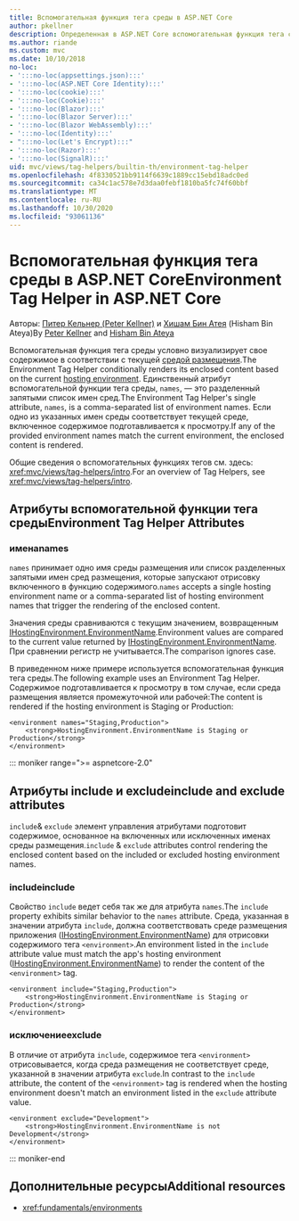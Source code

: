 ```yaml
---
title: Вспомогательная функция тега среды в ASP.NET Core
author: pkellner
description: Определенная в ASP.NET Core вспомогательная функция тега среды, включая все свойства
ms.author: riande
ms.custom: mvc
ms.date: 10/10/2018
no-loc:
- ':::no-loc(appsettings.json):::'
- ':::no-loc(ASP.NET Core Identity):::'
- ':::no-loc(cookie):::'
- ':::no-loc(Cookie):::'
- ':::no-loc(Blazor):::'
- ':::no-loc(Blazor Server):::'
- ':::no-loc(Blazor WebAssembly):::'
- ':::no-loc(Identity):::'
- ":::no-loc(Let's Encrypt):::"
- ':::no-loc(Razor):::'
- ':::no-loc(SignalR):::'
uid: mvc/views/tag-helpers/builtin-th/environment-tag-helper
ms.openlocfilehash: 4f8330521bb9114f6639c1889cc15ebd18adc0ed
ms.sourcegitcommit: ca34c1ac578e7d3daa0febf1810ba5fc74f60bbf
ms.translationtype: MT
ms.contentlocale: ru-RU
ms.lasthandoff: 10/30/2020
ms.locfileid: "93061136"
---
```

# <a name="environment-tag-helper-in-aspnet-core"></a><span data-ttu-id="17846-103">Вспомогательная функция тега среды в ASP.NET Core</span><span class="sxs-lookup"><span data-stu-id="17846-103">Environment Tag Helper in ASP.NET Core</span></span>

<span data-ttu-id="17846-104">Авторы: [Питер Кельнер (Peter Kellner)](https://peterkellner.net) и [Хишам Бин Атея](https://twitter.com/hishambinateya) (Hisham Bin Ateya)</span><span class="sxs-lookup"><span data-stu-id="17846-104">By [Peter Kellner](https://peterkellner.net) and [Hisham Bin Ateya](https://twitter.com/hishambinateya)</span></span>

<span data-ttu-id="17846-105">Вспомогательная функция тега среды условно визуализирует свое содержимое в соответствии с текущей [средой размещения](xref:fundamentals/environments).</span><span class="sxs-lookup"><span data-stu-id="17846-105">The Environment Tag Helper conditionally renders its enclosed content based on the current [hosting environment](xref:fundamentals/environments).</span></span> <span data-ttu-id="17846-106">Единственный атрибут вспомогательной функции тега среды, `names`, — это разделенный запятыми список имен сред.</span><span class="sxs-lookup"><span data-stu-id="17846-106">The Environment Tag Helper's single attribute, `names`, is a comma-separated list of environment names.</span></span> <span data-ttu-id="17846-107">Если одно из указанных имен среды соответствует текущей среде, включенное содержимое подготавливается к просмотру.</span><span class="sxs-lookup"><span data-stu-id="17846-107">If any of the provided environment names match the current environment, the enclosed content is rendered.</span></span>

<span data-ttu-id="17846-108">Общие сведения о вспомогательных функциях тегов см. здесь: <xref:mvc/views/tag-helpers/intro>.</span><span class="sxs-lookup"><span data-stu-id="17846-108">For an overview of Tag Helpers, see <xref:mvc/views/tag-helpers/intro>.</span></span>

## <a name="environment-tag-helper-attributes"></a><span data-ttu-id="17846-109">Атрибуты вспомогательной функции тега среды</span><span class="sxs-lookup"><span data-stu-id="17846-109">Environment Tag Helper Attributes</span></span>

### <a name="names"></a><span data-ttu-id="17846-110">имена</span><span class="sxs-lookup"><span data-stu-id="17846-110">names</span></span>

<span data-ttu-id="17846-111">`names` принимает одно имя среды размещения или список разделенных запятыми имен сред размещения, которые запускают отрисовку включенного в функцию содержимого.</span><span class="sxs-lookup"><span data-stu-id="17846-111">`names` accepts a single hosting environment name or a comma-separated list of hosting environment names that trigger the rendering of the enclosed content.</span></span>

<span data-ttu-id="17846-112">Значения среды сравниваются с текущим значением, возвращенным [IHostingEnvironment.EnvironmentName](xref:Microsoft.AspNetCore.Hosting.IHostingEnvironment.EnvironmentName*).</span><span class="sxs-lookup"><span data-stu-id="17846-112">Environment values are compared to the current value returned by [IHostingEnvironment.EnvironmentName](xref:Microsoft.AspNetCore.Hosting.IHostingEnvironment.EnvironmentName*).</span></span> <span data-ttu-id="17846-113">При сравнении регистр не учитывается.</span><span class="sxs-lookup"><span data-stu-id="17846-113">The comparison ignores case.</span></span>

<span data-ttu-id="17846-114">В приведенном ниже примере используется вспомогательная функция тега среды.</span><span class="sxs-lookup"><span data-stu-id="17846-114">The following example uses an Environment Tag Helper.</span></span> <span data-ttu-id="17846-115">Содержимое подготавливается к просмотру в том случае, если среда размещения является промежуточной или рабочей:</span><span class="sxs-lookup"><span data-stu-id="17846-115">The content is rendered if the hosting environment is Staging or Production:</span></span>

```cshtml
<environment names="Staging,Production">
    <strong>HostingEnvironment.EnvironmentName is Staging or Production</strong>
</environment>
```

::: moniker range=">= aspnetcore-2.0"

## <a name="include-and-exclude-attributes"></a><span data-ttu-id="17846-116">Атрибуты include и exclude</span><span class="sxs-lookup"><span data-stu-id="17846-116">include and exclude attributes</span></span>

<span data-ttu-id="17846-117">`include`& `exclude` элемент управления атрибутами подготовит содержимое, основанное на включенных или исключенных именах среды размещения.</span><span class="sxs-lookup"><span data-stu-id="17846-117">`include` & `exclude` attributes control rendering the enclosed content based on the included or excluded hosting environment names.</span></span>

### <a name="include"></a><span data-ttu-id="17846-118">include</span><span class="sxs-lookup"><span data-stu-id="17846-118">include</span></span>

<span data-ttu-id="17846-119">Свойство `include` ведет себя так же для атрибута `names`.</span><span class="sxs-lookup"><span data-stu-id="17846-119">The `include` property exhibits similar behavior to the `names` attribute.</span></span> <span data-ttu-id="17846-120">Среда, указанная в значении атрибута `include`, должна соответствовать среде размещения приложения ([IHostingEnvironment.EnvironmentName](xref:Microsoft.AspNetCore.Hosting.IHostingEnvironment.EnvironmentName*)) для отрисовки содержимого тега `<environment>`.</span><span class="sxs-lookup"><span data-stu-id="17846-120">An environment listed in the `include` attribute value must match the app's hosting environment ([IHostingEnvironment.EnvironmentName](xref:Microsoft.AspNetCore.Hosting.IHostingEnvironment.EnvironmentName*)) to render the content of the `<environment>` tag.</span></span>

```cshtml
<environment include="Staging,Production">
    <strong>HostingEnvironment.EnvironmentName is Staging or Production</strong>
</environment>
```

### <a name="exclude"></a><span data-ttu-id="17846-121">исключение</span><span class="sxs-lookup"><span data-stu-id="17846-121">exclude</span></span>

<span data-ttu-id="17846-122">В отличие от атрибута `include`, содержимое тега `<environment>` отрисовывается, когда среда размещения не соответствует среде, указанной в значении атрибута `exclude`.</span><span class="sxs-lookup"><span data-stu-id="17846-122">In contrast to the `include` attribute, the content of the `<environment>` tag is rendered when the hosting environment doesn't match an environment listed in the `exclude` attribute value.</span></span>

```cshtml
<environment exclude="Development">
    <strong>HostingEnvironment.EnvironmentName is not Development</strong>
</environment>
```

::: moniker-end

## <a name="additional-resources"></a><span data-ttu-id="17846-123">Дополнительные ресурсы</span><span class="sxs-lookup"><span data-stu-id="17846-123">Additional resources</span></span>

* <xref:fundamentals/environments>
